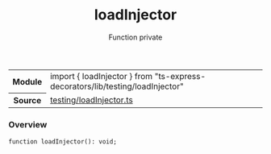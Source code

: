 <header class="symbol-info-header">    <h1 id="loadinjector">loadInjector</h1>    <label class="symbol-info-type-label function">Function</label>    <label class="api-type-label private">private</label>  </header>
<section class="symbol-info">      <table class="is-full-width">        <tbody>        <tr>          <th>Module</th>          <td>            <div class="lang-typescript">                <span class="token keyword">import</span> { loadInjector }                 <span class="token keyword">from</span>                 <span class="token string">"ts-express-decorators/lib/testing/loadInjector"</span>                            </div>          </td>        </tr>        <tr>          <th>Source</th>          <td>            <a href="https://romakita.github.io/ts-express-decorators/#//blob/v2.17.0/src/testing/loadInjector.ts#L0-L0">                testing/loadInjector.ts            </a>        </td>        </tr>                </tbody>      </table>    </section>

### Overview

<pre><code class="typescript-lang">function <span class="token function">loadInjector</span><span class="token punctuation">(</span><span class="token punctuation">)</span><span class="token punctuation">:</span> <span class="token keyword">void</span><span class="token punctuation">;</span></code></pre>
